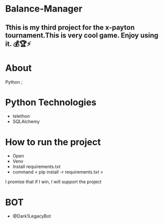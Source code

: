 # Balance-Manager
## Tthis is my third project for the x-payton tournament.This is very cool game. Enjoy using it. 💰🏆⚡


# About
Python ; 

# Python Technologies
- telethon
- SQLAlchemy

# How to run the project
- Open
- Venv
- Install requirements.txt
- command < pip install -r requirements.txt >

I promise that if I win, I will support the project 

# BOT
- @Dark1LegacyBot
